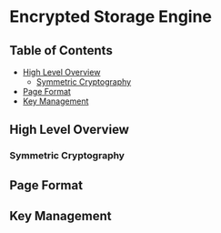 # Encrypted Storage Engine

## Table of Contents

- [High Level Overview](#high-level-overview)
  - [Symmetric Cryptography](#symmetric-cryptography)
- [Page Format](#page-format)
- [Key Management](#key-management)

## High Level Overview

### Symmetric Cryptography

## Page Format

## Key Management
